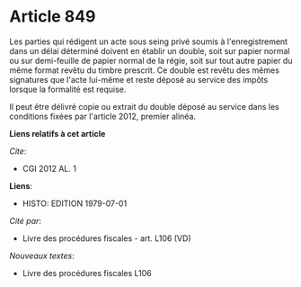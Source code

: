 # Article 849

Les parties qui rédigent un acte sous seing privé soumis à l'enregistrement dans un délai déterminé doivent en établir un
double, soit sur papier normal ou sur demi-feuille de papier normal de la régie, soit sur tout autre papier du même format
revêtu du timbre prescrit. Ce double est revêtu des mêmes signatures que l'acte lui-même et reste déposé au service des
impôts lorsque la formalité est requise.

Il peut être délivré copie ou extrait du double déposé au service dans les conditions fixées par l'article 2012, premier
alinéa.

**Liens relatifs à cet article**

_Cite_:

  - CGI 2012 AL. 1

**Liens**:

  - HISTO: EDITION 1979-07-01

_Cité par_:

  - Livre des procédures fiscales - art. L106 (VD)

_Nouveaux textes_:

  - Livre des procédures fiscales L106
